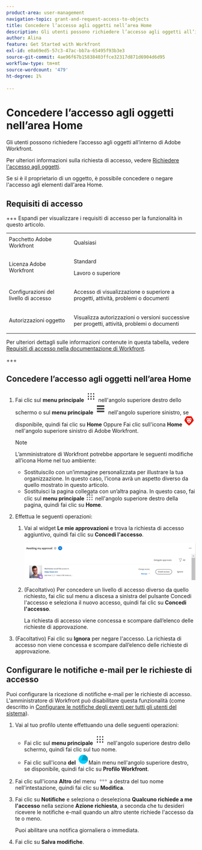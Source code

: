 ```yaml
---
product-area: user-management
navigation-topic: grant-and-request-access-to-objects
title: Concedere l’accesso agli oggetti nell’area Home
description: Gli utenti possono richiedere l’accesso agli oggetti all’interno di Adobe Workfront. Per ulteriori informazioni sulla richiesta di accesso, vedere Richiedere l'accesso agli oggetti.
author: Alina
feature: Get Started with Workfront
exl-id: e0a69ed5-57c3-47ac-bb7a-65495f93b3e3
source-git-commit: 4ae96f67b15838403ffce32317d871d6904d6d95
workflow-type: tm+mt
source-wordcount: '479'
ht-degree: 1%

---
```


# Concedere l’accesso agli oggetti nell’area Home

<!--Audited: 10/2024-->

Gli utenti possono richiedere l’accesso agli oggetti all’interno di Adobe Workfront.

Per ulteriori informazioni sulla richiesta di accesso, vedere [Richiedere l&#39;accesso agli oggetti](../../workfront-basics/grant-and-request-access-to-objects/request-access.md).

Se si è il proprietario di un oggetto, è possibile concedere o negare l&#39;accesso agli elementi dall&#39;area Home.

## Requisiti di accesso

+++ Espandi per visualizzare i requisiti di accesso per la funzionalità in questo articolo. 

<table style="table-layout:auto"> 
 <col> 
 <col> 
 <tbody> 
  <tr> 
   <td role="rowheader">Pacchetto Adobe Workfront</td> 
   <td> <p>Qualsiasi </p> </td> 
  </tr> 
  <tr> 
   <td role="rowheader">Licenza Adobe Workfront</td> 
   <td> <p>Standard</p> 
   <p>Lavoro o superiore</p>
   </td> 
  </tr> 
  <tr> 
   <td role="rowheader">Configurazioni del livello di accesso</td> 
   <td> <p>Accesso di visualizzazione o superiore a progetti, attività, problemi o documenti</p> </td> 
  </tr> 
  <tr> 
   <td role="rowheader">Autorizzazioni oggetto</td> 
   <td> <p>Visualizza autorizzazioni o versioni successive per progetti, attività, problemi o documenti</p> </td> 
  </tr> 
 </tbody> 
</table>

Per ulteriori dettagli sulle informazioni contenute in questa tabella, vedere [Requisiti di accesso nella documentazione di Workfront](/help/quicksilver/administration-and-setup/add-users/access-levels-and-object-permissions/access-level-requirements-in-documentation.md).

+++

## Concedere l’accesso agli oggetti nell’area Home

1. Fai clic sul **menu principale** ![](assets/dots-main-menu.png) nell&#39;angolo superiore destro dello schermo o sul **menu principale** ![](assets/lines-main-menu.png) nell&#39;angolo superiore sinistro, se disponibile, quindi fai clic su **Home**
Oppure
Fai clic sull&#39;icona **Home** ![](assets/home-icon-30x29.png) nell&#39;angolo superiore sinistro di Adobe Workfront.

   >[!NOTE]
   >
   >L’amministratore di Workfront potrebbe apportare le seguenti modifiche all’icona Home nel tuo ambiente:
   >
   >* Sostituiscilo con un’immagine personalizzata per illustrare la tua organizzazione. In questo caso, l’icona avrà un aspetto diverso da quello mostrato in questo articolo.
   >* Sostituisci la pagina collegata con un’altra pagina. In questo caso, fai clic sul **menu principale** ![](assets/main-menu-icon.png) nell&#39;angolo superiore destro della pagina, quindi fai clic su **Home**.

1. Effettua le seguenti operazioni:

   1. Vai al widget **Le mie approvazioni** e trova la richiesta di accesso aggiuntivo, quindi fai clic su **Concedi l&#39;accesso**.

      ![approva una richiesta](assets/request-for-access-to-project-in-new-home-approvals-widget.png)

   1. (Facoltativo) Per concedere un livello di accesso diverso da quello richiesto, fai clic sul menu a discesa a sinistra del pulsante Concedi l&#39;accesso e seleziona il nuovo accesso, quindi fai clic su **Concedi l&#39;accesso**.

      La richiesta di accesso viene concessa e scompare dall’elenco delle richieste di approvazione.

1. (Facoltativo) Fai clic su **Ignora** per negare l&#39;accesso. La richiesta di accesso non viene concessa e scompare dall’elenco delle richieste di approvazione.

## Configurare le notifiche e-mail per le richieste di accesso

Puoi configurare la ricezione di notifiche e-mail per le richieste di accesso. L&#39;amministratore di Workfront può disabilitare questa funzionalità (come descritto in [Configurare le notifiche degli eventi per tutti gli utenti del sistema](../../administration-and-setup/manage-workfront/emails/configure-event-notifications-for-everyone-in-the-system.md)).

1. Vai al tuo profilo utente effettuando una delle seguenti operazioni:

   * Fai clic sul **menu principale** ![](assets/dots-main-menu.png) nell&#39;angolo superiore destro dello schermo, quindi fai clic sul tuo nome.
   * Fai clic sull&#39;icona **del** ![profilo di Adobe ](assets/adobe-blue-main-menu.png)Main menu nell&#39;angolo superiore destro, se disponibile, quindi fai clic su **Profilo Workfront**.

1. Fai clic sull&#39;icona **Altro** del menu ![Altro](assets/more-icon.png) a destra del tuo nome nell&#39;intestazione, quindi fai clic su **Modifica**.
1. Fai clic su **Notifiche** e seleziona o deseleziona **Qualcuno richiede a me l&#39;accesso** nella sezione **Azione richiesta**, a seconda che tu desideri ricevere le notifiche e-mail quando un altro utente richiede l&#39;accesso da te o meno.

   Puoi abilitare una notifica giornaliera o immediata.

1. Fai clic su **Salva modifiche**.

